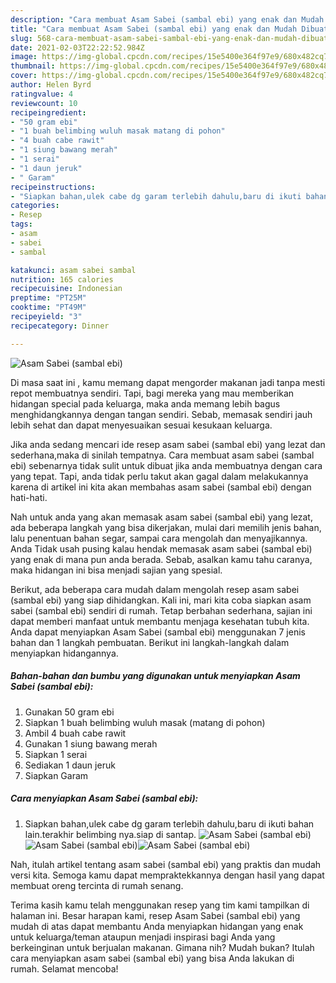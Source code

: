 ```yaml
---
description: "Cara membuat Asam Sabei (sambal ebi) yang enak dan Mudah Dibuat"
title: "Cara membuat Asam Sabei (sambal ebi) yang enak dan Mudah Dibuat"
slug: 568-cara-membuat-asam-sabei-sambal-ebi-yang-enak-dan-mudah-dibuat
date: 2021-02-03T22:22:52.984Z
image: https://img-global.cpcdn.com/recipes/15e5400e364f97e9/680x482cq70/asam-sabei-sambal-ebi-foto-resep-utama.jpg
thumbnail: https://img-global.cpcdn.com/recipes/15e5400e364f97e9/680x482cq70/asam-sabei-sambal-ebi-foto-resep-utama.jpg
cover: https://img-global.cpcdn.com/recipes/15e5400e364f97e9/680x482cq70/asam-sabei-sambal-ebi-foto-resep-utama.jpg
author: Helen Byrd
ratingvalue: 4
reviewcount: 10
recipeingredient:
- "50 gram ebi"
- "1 buah belimbing wuluh masak matang di pohon"
- "4 buah cabe rawit"
- "1 siung bawang merah"
- "1 serai"
- "1 daun jeruk"
- " Garam"
recipeinstructions:
- "Siapkan bahan,ulek cabe dg garam terlebih dahulu,baru di ikuti bahan lain.terakhir belimbing nya.siap di santap."
categories:
- Resep
tags:
- asam
- sabei
- sambal

katakunci: asam sabei sambal 
nutrition: 165 calories
recipecuisine: Indonesian
preptime: "PT25M"
cooktime: "PT49M"
recipeyield: "3"
recipecategory: Dinner

---
```



![Asam Sabei (sambal ebi)](https://img-global.cpcdn.com/recipes/15e5400e364f97e9/680x482cq70/asam-sabei-sambal-ebi-foto-resep-utama.jpg)

Di masa  saat ini , kamu memang dapat mengorder makanan jadi tanpa mesti repot membuatnya sendiri. Tapi, bagi mereka yang mau memberikan hidangan special pada keluarga, maka anda memang lebih bagus menghidangkannya dengan tangan sendiri. Sebab, memasak sendiri jauh lebih sehat dan dapat menyesuaikan sesuai kesukaan keluarga.

Jika anda sedang mencari ide resep asam sabei (sambal ebi) yang lezat dan sederhana,maka di sinilah tempatnya. Cara membuat asam sabei (sambal ebi)  sebenarnya tidak sulit untuk dibuat jika anda membuatnya dengan cara yang tepat. Tapi, anda tidak perlu takut akan gagal dalam melakukannya 
karena di artikel ini kita akan membahas asam sabei (sambal ebi) dengan hati-hati.  



Nah untuk anda yang akan memasak asam sabei (sambal ebi) yang lezat, ada beberapa langkah yang bisa dikerjakan, mulai dari memilih jenis bahan, lalu penentuan bahan segar, sampai cara mengolah dan menyajikannya. Anda Tidak usah pusing kalau hendak memasak asam sabei (sambal ebi) yang enak di mana pun anda berada. Sebab, asalkan kamu  tahu caranya, maka hidangan ini bisa menjadi sajian yang spesial.

Berikut, ada beberapa cara mudah dalam mengolah resep asam sabei (sambal ebi) yang siap dihidangkan. Kali ini, mari kita coba siapkan asam sabei (sambal ebi) sendiri di rumah. Tetap berbahan sederhana, sajian ini dapat memberi manfaat untuk membantu menjaga kesehatan tubuh kita. Anda dapat menyiapkan Asam Sabei (sambal ebi) menggunakan 7 jenis bahan dan 1 langkah pembuatan. Berikut ini langkah-langkah dalam menyiapkan hidangannya.

<!--inarticleads1-->

##### Bahan-bahan dan bumbu yang digunakan untuk menyiapkan Asam Sabei (sambal ebi):

1. Gunakan 50 gram ebi
1. Siapkan 1 buah belimbing wuluh masak (matang di pohon)
1. Ambil 4 buah cabe rawit
1. Gunakan 1 siung bawang merah
1. Siapkan 1 serai
1. Sediakan 1 daun jeruk
1. Siapkan  Garam




<!--inarticleads2-->

##### Cara menyiapkan Asam Sabei (sambal ebi):

1. Siapkan bahan,ulek cabe dg garam terlebih dahulu,baru di ikuti bahan lain.terakhir belimbing nya.siap di santap.
<img src="https://img-global.cpcdn.com/steps/480fdb8ec486125f/160x128cq70/asam-sabei-sambal-ebi-langkah-memasak-1-foto.jpg" alt="Asam Sabei (sambal ebi)"><img src="https://img-global.cpcdn.com/steps/dd4143345ce562a4/160x128cq70/asam-sabei-sambal-ebi-langkah-memasak-1-foto.jpg" alt="Asam Sabei (sambal ebi)"><img src="https://img-global.cpcdn.com/steps/e5de6acc2ff7db05/160x128cq70/asam-sabei-sambal-ebi-langkah-memasak-1-foto.jpg" alt="Asam Sabei (sambal ebi)">



Nah, itulah artikel tentang  asam sabei (sambal ebi)  yang praktis dan mudah versi kita. Semoga kamu dapat mempraktekkannya dengan hasil yang dapat membuat oreng tercinta di rumah senang. 

Terima kasih kamu telah menggunakan resep yang tim kami tampilkan di halaman ini. Besar harapan kami, resep  Asam Sabei (sambal ebi) yang mudah di atas dapat membantu Anda menyiapkan hidangan yang enak untuk keluarga/teman ataupun menjadi inspirasi bagi Anda yang berkeinginan untuk berjualan makanan. Gimana nih? Mudah bukan? Itulah cara menyiapkan asam sabei (sambal ebi) yang bisa Anda lakukan di rumah. Selamat mencoba!

